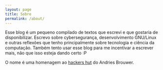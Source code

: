 ```yaml
---
layout: page
title: Sobre
permalink: /about/
---
```


Esse blog é um pequeno compilado de textos que escrevi e que gostaria de disponibilizar. Escrevo sobre cybersegurança, desenvolvimento GNU/Linux e outras reflexões que tenho principalmente sobre tecnologia e ciência da computação. Também tento usar esse blog para me incentivar a escrever mais, não que isso esteja dando certo :P

O nome é uma homenagem ao [hackers hut](https://www.win.tue.nl/~aeb/linux/hh/hh.html) do Andries Brouwer.
